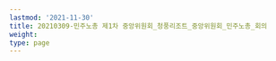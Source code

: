 ```yaml
---
lastmod: '2021-11-30'
title: 20210309-민주노총 제1차 중앙위원회_청풍리조트_중앙위원회_민주노총_회의
weight: 
type: page
---
```

